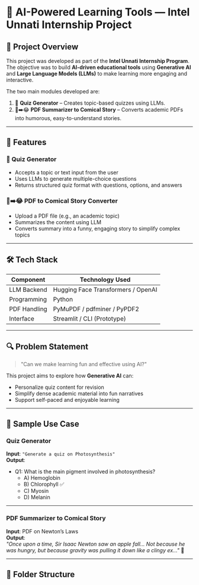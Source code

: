 # 🧠 AI-Powered Learning Tools — Intel Unnati Internship Project

## 📌 Project Overview

This project was developed as part of the **Intel Unnati Internship Program**. The objective was to build **AI-driven educational tools** using **Generative AI** and **Large Language Models (LLMs)** to make learning more engaging and interactive.

The two main modules developed are:

1. 🧩 **Quiz Generator** – Creates topic-based quizzes using LLMs.
2. 📄➡️😂 **PDF Summarizer to Comical Story** – Converts academic PDFs into humorous, easy-to-understand stories.

---

## 🚀 Features

### 🧩 Quiz Generator
- Accepts a topic or text input from the user
- Uses LLMs to generate multiple-choice questions
- Returns structured quiz format with questions, options, and answers

### 📄➡️😂 PDF to Comical Story Converter
- Upload a PDF file (e.g., an academic topic)
- Summarizes the content using LLM
- Converts summary into a funny, engaging story to simplify complex topics

---

## 🛠️ Tech Stack

| Component      | Technology Used                  |
|----------------|----------------------------------|
| LLM Backend    | Hugging Face Transformers / OpenAI |
| Programming    | Python                           |
| PDF Handling   | PyMuPDF / pdfminer / PyPDF2       |
| Interface      | Streamlit / CLI (Prototype)      |

---

## 🔍 Problem Statement

> "Can we make learning fun and effective using AI?"

This project aims to explore how **Generative AI** can:
- Personalize quiz content for revision
- Simplify dense academic material into fun narratives
- Support self-paced and enjoyable learning

---

## 🧪 Sample Use Case

### Quiz Generator
**Input**: `"Generate a quiz on Photosynthesis"`  
**Output**:
- Q1: What is the main pigment involved in photosynthesis?
  - A) Hemoglobin  
  - B) Chlorophyll ✅  
  - C) Myosin  
  - D) Melanin

---

### PDF Summarizer to Comical Story
**Input**: PDF on Newton’s Laws  
**Output**:  
*"Once upon a time, Sir Isaac Newton saw an apple fall… Not because he was hungry, but because gravity was pulling it down like a clingy ex..."* 🍎

---

## 📂 Folder Structure

